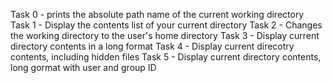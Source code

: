 Task 0 - prints the absolute path name of the current working directory
Task 1 - Display the contents list of your current directory
Task 2 - Changes the working directory to the user's home directory
Task 3 - Display current directory contents in a long format
Task 4 - Display current direcotry contents, including hidden files
Task 5 - Display current directory contents, long gormat with user and group ID
